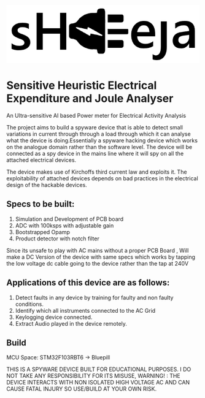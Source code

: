 ![Alt text](assets/logo.png?raw=true "logo")
# Sensitive Heuristic Electrical Expenditure and Joule Analyser
An Ultra-sensitive AI based Power meter for Electrical Activity Analysis

The project aims to build a spyware device that is able to detect small variations in current through through a load through which it can analyse what the device is doing.Essentially a spyware hacking device which works on the analogue domain rather than the software level. The device will be connected as a spy device in the mains line where it will spy on all the attached electrical devices.

The device makes use of Kirchoffs third current law and exploits it. The exploitability of attached devices depends on bad practices in the electrical design of the hackable devices.


## Specs to be built:

1. Simulation and Development of PCB board
2. ADC with 100ksps with adjustable gain 
3. Bootstrapped Opamp 
4. Product detector with notch filter

Since its unsafe to play with AC mains without a proper PCB Board , Will make a DC Version of the device with same specs which works by tapping the low voltage dc cable going to the device rather than the tap at 240V

## Applications of this device are as follows:

1. Detect faults in any device by training for faulty and non faulty conditions.
2. Identify which all instruments connected to the AC Grid
3. Keylogging device connected.
4. Extract Audio played in the device remotely.

## Build

MCU Space: STM32F103RBT6 -> Bluepill

THIS IS A SPYWARE DEVICE BUILT FOR EDUCATIONAL PURPOSES. I DO NOT TAKE ANY RESPONSIBILITY FOR ITS MISUSE, WARNING! : THE DEVICE INTERACTS WITH NON ISOLATED HIGH VOLTAGE AC AND CAN CAUSE FATAL INJURY SO USE/BUILD AT YOUR OWN RISK.